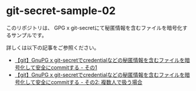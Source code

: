 # git-secret-sample-02

このリポジトリは、
GPG x git-secretにて秘匿情報を含むファイルを暗号化するサンプルです。

詳しくは以下の記事をご参照ください。

* [【git】GnuPG x git-secretでcredentialなどの秘匿情報を含むファイルを暗号化して安全にcommitする - その1](https://www.tweeeety.blog/entry/2021/05/08/034624)
* [【git】GnuPG x git-secretでcredentialなどの秘匿情報を含むファイルを暗号化して安全にcommitする - その2: 複数人で扱う場合](https://www.tweeeety.blog/entry/2021/05/10/090000)

